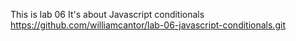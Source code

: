 This is lab 06
It's about Javascript conditionals
https://github.com/williamcantor/lab-06-javascript-conditionals.git